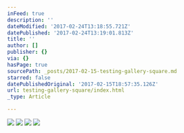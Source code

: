 ```yaml
---
inFeed: true
description: ''
dateModified: '2017-02-24T13:18:55.721Z'
datePublished: '2017-02-24T13:19:01.813Z'
title: ''
author: []
publisher: {}
via: {}
hasPage: true
sourcePath: _posts/2017-02-15-testing-gallery-square.md
starred: false
datePublishedOriginal: '2017-02-15T18:57:35.126Z'
url: testing-gallery-square/index.html
_type: Article

---
```

![](https://the-grid-user-content.s3-us-west-2.amazonaws.com/f431c96e-f381-4d13-b239-2017c5f053de.jpg)
![](https://the-grid-user-content.s3-us-west-2.amazonaws.com/b9c3f14e-493b-46c0-ab6c-d101bf5d0e2b.jpg)
![](https://the-grid-user-content.s3-us-west-2.amazonaws.com/cf6b4acd-0397-4f10-bbab-c84c563dee36.jpg)
![](https://the-grid-user-content.s3-us-west-2.amazonaws.com/3ea6e75a-e04f-4d1e-9191-8ec438e700d3.jpg)